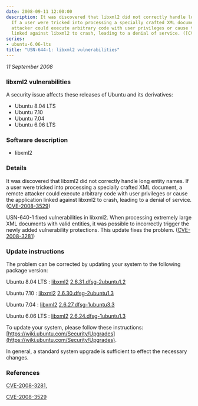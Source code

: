 ```yaml
---
date: 2008-09-11 12:00:00
description: It was discovered that libxml2 did not correctly handle long entity names.
  If a user were tricked into processing a specially crafted XML document, a remote
  attacker could execute arbitrary code with user privileges or cause the application
  linked against libxml2 to crash, leading to a denial of service. ([CVE-2008-3529](http://people.ubuntu.com/~ubuntu-security/cve/CVE-2008-3529))
series:
- ubuntu-6.06-lts
title: "USN-644-1: libxml2 vulnerabilities"
---
```


*11 September 2008*

### libxml2 vulnerabilities

A security issue affects these releases of Ubuntu and its derivatives:

* Ubuntu 8.04 LTS
* Ubuntu 7.10
* Ubuntu 7.04
* Ubuntu 6.06 LTS

### Software description

* libxml2 

### Details

It was discovered that libxml2 did not correctly handle long entity names. If a user were tricked into processing a specially crafted XML document, a remote attacker could execute arbitrary code with user privileges or cause the application linked against libxml2 to crash, leading to a denial of service. ([CVE-2008-3529](http://people.ubuntu.com/~ubuntu-security/cve/CVE-2008-3529))

USN-640-1 fixed vulnerabilities in libxml2. When processing extremely large XML documents with valid entities, it was possible to incorrectly trigger the newly added vulnerability protections. This update fixes the problem. ([CVE-2008-3281](http://people.ubuntu.com/~ubuntu-security/cve/CVE-2008-3281)) 

### Update instructions

The problem can be corrected by updating your system to the following package version:

Ubuntu 8.04 LTS
 : [libxml2](https://launchpad.net/ubuntu/+source/libxml2) <span> [2.6.31.dfsg-2ubuntu1.2](https://launchpad.net/ubuntu/+source/libxml2/2.6.31.dfsg-2ubuntu1.2) </span> 

Ubuntu 7.10
 : [libxml2](https://launchpad.net/ubuntu/+source/libxml2) <span> [2.6.30.dfsg-2ubuntu1.3](https://launchpad.net/ubuntu/+source/libxml2/2.6.30.dfsg-2ubuntu1.3) </span> 

Ubuntu 7.04
 : [libxml2](https://launchpad.net/ubuntu/+source/libxml2) <span> [2.6.27.dfsg-1ubuntu3.3](https://launchpad.net/ubuntu/+source/libxml2/2.6.27.dfsg-1ubuntu3.3) </span> 

Ubuntu 6.06 LTS
 : [libxml2](https://launchpad.net/ubuntu/+source/libxml2) <span> [2.6.24.dfsg-1ubuntu1.3](https://launchpad.net/ubuntu/+source/libxml2/2.6.24.dfsg-1ubuntu1.3) </span> 

To update your system, please follow these instructions: [https://wiki.ubuntu.com/Security/Upgrades](https://wiki.ubuntu.com/Security/Upgrades).

In general, a standard system upgrade is sufficient to effect the necessary changes. 

### References

 
 [CVE-2008-3281](http://people.ubuntu.com/~ubuntu-security/cve/CVE-2008-3281), 

 [CVE-2008-3529](http://people.ubuntu.com/~ubuntu-security/cve/CVE-2008-3529)